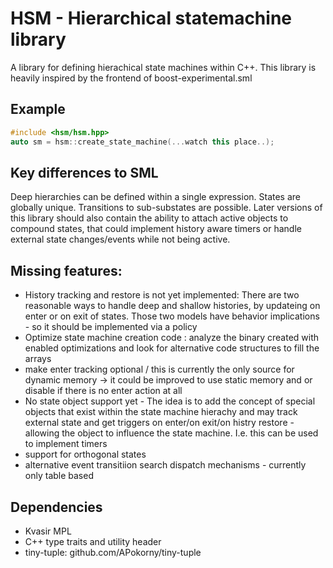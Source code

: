 # HSM - Hierarchical statemachine library

A library for defining hierachical state machines within C++. This library is heavily inspired by the frontend of boost-experimental.sml

## Example

```C++
#include <hsm/hsm.hpp>
auto sm = hsm::create_state_machine(...watch this place..);
```

## Key differences to SML

Deep hierarchies can be defined within a single expression. States are globally unique. Transitions to sub-substates are possible.
Later versions of this library should also contain the ability to attach active objects to compound states, that could implement history aware timers or handle external state changes/events while not being active.

## Missing features:

* History tracking and restore is not yet implemented: There are two reasonable ways to handle deep and shallow histories, by updateing on enter or on exit of states. Those two models have behavior implications - so it should be implemented via a policy
* Optimize state machine creation code : analyze the binary created with enabled optimizations and look for alternative code structures to fill the arrays
* make enter tracking optional / this is currently the only source for dynamic memory -> it could be improved to use static memory and or disable if there is no enter action at all
* No state object support yet - The idea is to add the concept of special objects that exist within the state machine hierachy and may track external state and get triggers on enter/on exit/on histry restore - allowing the object to influence the state machine. I.e. this can be used to implement timers
* support for orthogonal states
* alternative event transitiion search dispatch mechanisms - currently only table based 


## Dependencies

* Kvasir MPL
* C++ type traits and utility header
* tiny-tuple: github.com/APokorny/tiny-tuple
